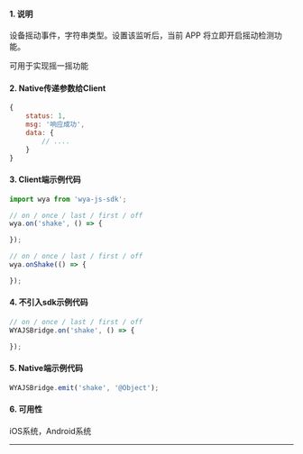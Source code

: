 #### 1. 说明

设备摇动事件，字符串类型。设置该监听后，当前 APP 将立即开启摇动检测功能。

可用于实现摇一摇功能

#### 2. Native传递参数给Client

```javascript
{
	status: 1,
	msg: '响应成功',
	data: {
		// ....
	}
}
```

#### 3. Client端示例代码

```javascript
import wya from 'wya-js-sdk';

// on / once / last / first / off
wya.on('shake', () => {

});

// on / once / last / first / off
wya.onShake(() => {

});
```

#### 4. 不引入sdk示例代码

```javascript
// on / once / last / first / off
WYAJSBridge.on('shake', () => {

});
```

#### 5. Native端示例代码

```javascript
WYAJSBridge.emit('shake', '@Object');
```

#### 6. 可用性

iOS系统，Android系统

---------

